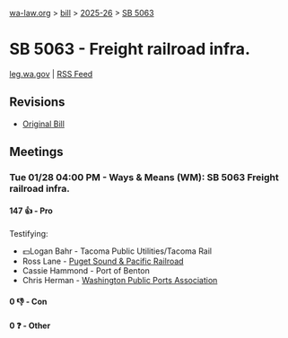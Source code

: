 [wa-law.org](/) > [bill](/bill/) > [2025-26](/bill/2025-26/) > [SB 5063](/bill/2025-26/sb/5063/)

# SB 5063 - Freight railroad infra.
[leg.wa.gov](https://app.leg.wa.gov/billsummary?BillNumber=5063&Year=2025&Initiative=false) | [RSS Feed](./rss.xml)

## Revisions
* [Original Bill](1/)

## Meetings
### Tue 01/28 04:00 PM - Ways & Means (WM): SB 5063 Freight railroad infra.
#### 147 👍 - Pro
Testifying:
* 💵Logan Bahr - Tacoma Public Utilities/Tacoma Rail
* Ross Lane - [Puget Sound & Pacific Railroad](/org/puget_sound_&_pacific_railroad/)
* Cassie Hammond - Port of Benton
* Chris Herman - [Washington Public Ports Association](/org/washington_public_ports_association/)

#### 0 👎 - Con

#### 0 ❓ - Other
